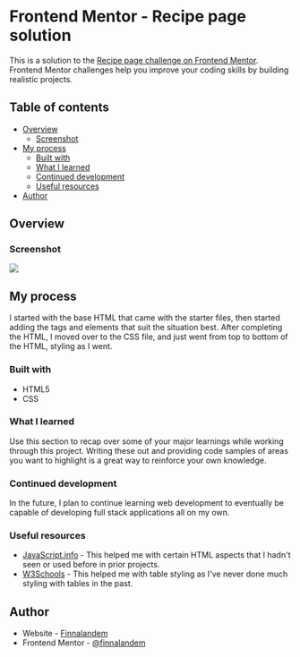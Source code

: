 # Frontend Mentor - Recipe page solution

This is a solution to the [Recipe page challenge on Frontend Mentor](https://www.frontendmentor.io/challenges/recipe-page-KiTsR8QQKm). Frontend Mentor challenges help you improve your coding skills by building realistic projects.

## Table of contents

- [Overview](#overview)
  - [Screenshot](#screenshot)
- [My process](#my-process)
  - [Built with](#built-with)
  - [What I learned](#what-i-learned)
  - [Continued development](#continued-development)
  - [Useful resources](#useful-resources)
- [Author](#author)

## Overview

### Screenshot

![](./assets/images/Screenshot%202024-02-21%20at%2012.35.16 PM.png)

## My process

I started with the base HTML that came with the starter files, then started adding the tags and elements that suit the situation best. After completing the HTML, I moved over to the CSS file, and just went from top to bottom of the HTML, styling as I went.

### Built with

- HTML5
- CSS

### What I learned

Use this section to recap over some of your major learnings while working through this project. Writing these out and providing code samples of areas you want to highlight is a great way to reinforce your own knowledge.

### Continued development

In the future, I plan to continue learning web development to eventually be capable of developing full stack applications all on my own.

### Useful resources

- [JavaScript.info](https://www.javascript.info) - This helped me with certain HTML aspects that I hadn't seen or used before in prior projects.
- [W3Schools](https://www.w3schools.com) - This helped me with table styling as I've never done much styling with tables in the past.

## Author

- Website - [Finnalandem](https://www.finnalandem.com)
- Frontend Mentor - [@finnalandem](https://www.frontendmentor.io/profile/finnalandem)
